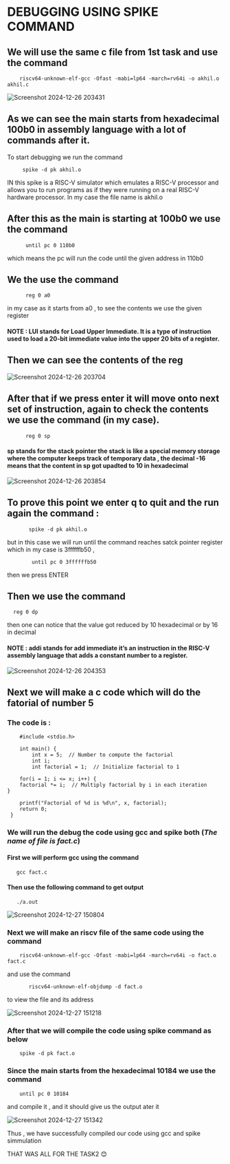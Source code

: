 # DEBUGGING USING SPIKE COMMAND
## We will use the same c file from 1st task and use the command 

        riscv64-unknown-elf-gcc -Ofast -mabi=lp64 -march=rv64i -o akhil.o akhil.c
        
![Screenshot 2024-12-26 203431](https://github.com/user-attachments/assets/539129d3-c259-4fbe-b29b-5a179e2244b4)
 ## As we can see the  **main** starts from hexadecimal 100b0 in assembly language with a lot of commands after it.
 To start debugging we run the command 
 
         spike -d pk akhil.o 
 IN this spike is a RISC-V simulator which emulates a RISC-V processor and allows you to run programs as if they were running on a real RISC-V hardware processor. In my case the file name is akhil.o

 ## After this as the main is starting at 100b0 we use the command

          until pc 0 110b0

which means the pc will run the code until the given address in 110b0
## We the use the command 
          reg 0 a0

in my case as it starts from a0 , to see the contents we use the given register
#### NOTE : LUI stands for Load Upper Immediate. It is a type of instruction used to load a 20-bit immediate value into the upper 20 bits of a register. 

## Then we can see the contents of the reg

![Screenshot 2024-12-26 203704](https://github.com/user-attachments/assets/2c47b6ea-1fcb-42eb-801a-ff2c480ec7d5)

## After that if we press enter it will move onto next set of instruction, again to check the contents we use the command (in my case).

          reg 0 sp

#### sp stands for the stack pointer the stack is like a special memory storage where the computer keeps track of temporary data , the decimal -16 means that the content in sp got upadted to 10 in hexadecimal 
          
![Screenshot 2024-12-26 203854](https://github.com/user-attachments/assets/2c221a3b-f83b-4c43-aeee-9c3b20a49fac)

## To prove this point we enter q to quit and the run again the command :  

           spike -d pk akhil.o
but in this case we will run until the command reaches satck pointer register which in my case is 3ffffffb50 ,

            until pc 0 3ffffffb50

then we press ENTER

## Then we use the command 
      reg 0 dp

then one can notice that the value got reduced by 10 hexadecimal or by 16 in decimal

#### NOTE :  addi stands for add immediate it’s an instruction in the RISC-V assembly language that adds a constant number to a register.

![Screenshot 2024-12-26 204353](https://github.com/user-attachments/assets/2402ca75-74f8-4ee7-8a8b-4fd7ba307d56)


## Next we will make a c code which will do the fatorial of number 5
### The code is : 

        #include <stdio.h>

        int main() {
            int x = 5;  // Number to compute the factorial
            int i;
            int factorial = 1;  // Initialize factorial to 1

        for(i = 1; i <= x; i++) {
        factorial *= i;  // Multiply factorial by i in each iteration
    }

        printf("Factorial of %d is %d\n", x, factorial);
        return 0;
     }

### We will run the debug the code using gcc and spike both (*The name of file is fact.c*)

#### First we will perform gcc using the command

       gcc fact.c

#### Then use the following command to get output

       ./a.out

       
![Screenshot 2024-12-27 150804](https://github.com/user-attachments/assets/1578b8a9-e942-431b-b5a3-59261af31f06)



### Next we will make an riscv file of the same code using the command 

        riscv64-unknown-elf-gcc -Ofast -mabi=lp64 -march=rv64i -o fact.o fact.c
and use the command 

           riscv64-unknown-elf-objdump -d fact.o
to view the file and its address

![Screenshot 2024-12-27 151218](https://github.com/user-attachments/assets/d365a9c0-4c0f-4602-b7c1-95b4233f3525)


### After that we will compile the code using spike command as below

        spike -d pk fact.o

### Since the main starts from the hexadecimal 10184 we use the command 

        until pc 0 10184

and compile it , and it should give us the output ater it 

![Screenshot 2024-12-27 151342](https://github.com/user-attachments/assets/ffc0e6ca-4c0f-4e14-b323-d4e521bd866e)

Thus , we have successfully compiled our code using gcc and spike simmulation

THAT WAS ALL FOR THE TASK2 😊


              
